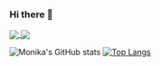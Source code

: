 ### Hi there 👋

<a href="https://github.com/anuraghazra/github-readme-stats">
  <img align="center" src="https://github-readme-stats.vercel.app/api/pin/?username=MonikaSliciute&repo=github-readme-stats" />
</a>
<a href="https://github.com/anuraghazra/convoychat">
  <img align="center" src="https://github-readme-stats.vercel.app/api/pin/?username=MonikaSliciute&repo=convoychat" />
</a>

![Monika's GitHub stats](https://github-readme-stats.vercel.app/api?username=MonikaSliciute&theme=tokyonight&show_icons=true)
[![Top Langs](https://github-readme-stats.vercel.app/api/top-langs/?username=MonikaSliciute&layout=compact)](https://github.com/MonikaSliciute/github-readme-stats)
<!--
**MonikaSliciute/MonikaSliciute** is a ✨ _special_ ✨ repository because its `README.md` (this file) appears on your GitHub profile.

Here are some ideas to get you started:

- 🔭 I’m currently working on ...
- 🌱 I’m currently learning ...
- 👯 I’m looking to collaborate on ...
- 🤔 I’m looking for help with ...
- 💬 Ask me about ...
- 📫 How to reach me: ...
- 😄 Pronouns: ...
- ⚡ Fun fact: ...
-->
